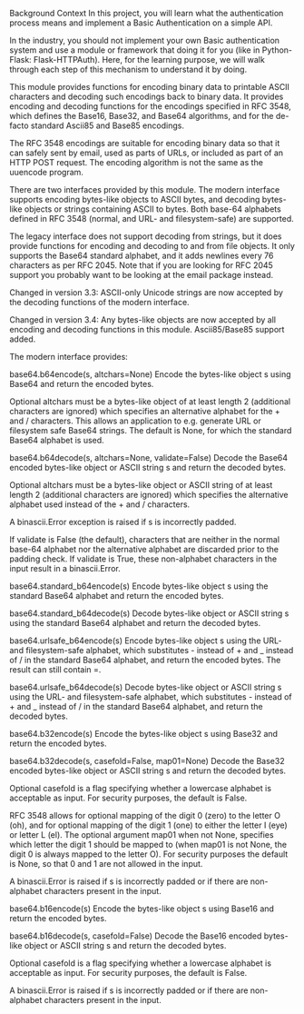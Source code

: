 Background Context
In this project, you will learn what the authentication process means and implement a Basic Authentication on a simple API.

In the industry, you should not implement your own Basic authentication system and use a module or framework that doing it for you (like in Python-Flask: Flask-HTTPAuth). Here, for the learning purpose, we will walk through each step of this mechanism to understand it by doing.

This module provides functions for encoding binary data to printable ASCII characters and decoding such encodings back to binary data. It provides encoding and decoding functions for the encodings specified in RFC 3548, which defines the Base16, Base32, and Base64 algorithms, and for the de-facto standard Ascii85 and Base85 encodings.

The RFC 3548 encodings are suitable for encoding binary data so that it can safely sent by email, used as parts of URLs, or included as part of an HTTP POST request. The encoding algorithm is not the same as the uuencode program.

There are two interfaces provided by this module. The modern interface supports encoding bytes-like objects to ASCII bytes, and decoding bytes-like objects or strings containing ASCII to bytes. Both base-64 alphabets defined in RFC 3548 (normal, and URL- and filesystem-safe) are supported.

The legacy interface does not support decoding from strings, but it does provide functions for encoding and decoding to and from file objects. It only supports the Base64 standard alphabet, and it adds newlines every 76 characters as per RFC 2045. Note that if you are looking for RFC 2045 support you probably want to be looking at the email package instead.

Changed in version 3.3: ASCII-only Unicode strings are now accepted by the decoding functions of the modern interface.

Changed in version 3.4: Any bytes-like objects are now accepted by all encoding and decoding functions in this module. Ascii85/Base85 support added.

The modern interface provides:

base64.b64encode(s, altchars=None)
Encode the bytes-like object s using Base64 and return the encoded bytes.

Optional altchars must be a bytes-like object of at least length 2 (additional characters are ignored) which specifies an alternative alphabet for the + and / characters. This allows an application to e.g. generate URL or filesystem safe Base64 strings. The default is None, for which the standard Base64 alphabet is used.

base64.b64decode(s, altchars=None, validate=False)
Decode the Base64 encoded bytes-like object or ASCII string s and return the decoded bytes.

Optional altchars must be a bytes-like object or ASCII string of at least length 2 (additional characters are ignored) which specifies the alternative alphabet used instead of the + and / characters.

A binascii.Error exception is raised if s is incorrectly padded.

If validate is False (the default), characters that are neither in the normal base-64 alphabet nor the alternative alphabet are discarded prior to the padding check. If validate is True, these non-alphabet characters in the input result in a binascii.Error.

base64.standard_b64encode(s)
Encode bytes-like object s using the standard Base64 alphabet and return the encoded bytes.

base64.standard_b64decode(s)
Decode bytes-like object or ASCII string s using the standard Base64 alphabet and return the decoded bytes.

base64.urlsafe_b64encode(s)
Encode bytes-like object s using the URL- and filesystem-safe alphabet, which substitutes - instead of + and _ instead of / in the standard Base64 alphabet, and return the encoded bytes. The result can still contain =.

base64.urlsafe_b64decode(s)
Decode bytes-like object or ASCII string s using the URL- and filesystem-safe alphabet, which substitutes - instead of + and _ instead of / in the standard Base64 alphabet, and return the decoded bytes.

base64.b32encode(s)
Encode the bytes-like object s using Base32 and return the encoded bytes.

base64.b32decode(s, casefold=False, map01=None)
Decode the Base32 encoded bytes-like object or ASCII string s and return the decoded bytes.

Optional casefold is a flag specifying whether a lowercase alphabet is acceptable as input. For security purposes, the default is False.

RFC 3548 allows for optional mapping of the digit 0 (zero) to the letter O (oh), and for optional mapping of the digit 1 (one) to either the letter I (eye) or letter L (el). The optional argument map01 when not None, specifies which letter the digit 1 should be mapped to (when map01 is not None, the digit 0 is always mapped to the letter O). For security purposes the default is None, so that 0 and 1 are not allowed in the input.

A binascii.Error is raised if s is incorrectly padded or if there are non-alphabet characters present in the input.

base64.b16encode(s)
Encode the bytes-like object s using Base16 and return the encoded bytes.

base64.b16decode(s, casefold=False)
Decode the Base16 encoded bytes-like object or ASCII string s and return the decoded bytes.

Optional casefold is a flag specifying whether a lowercase alphabet is acceptable as input. For security purposes, the default is False.

A binascii.Error is raised if s is incorrectly padded or if there are non-alphabet characters present in the input.